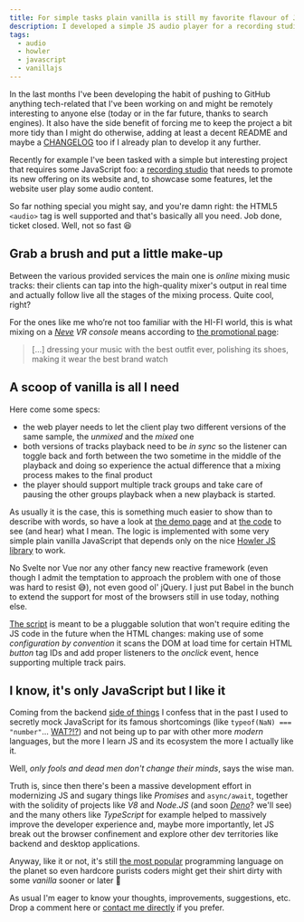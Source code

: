 ```yaml
---
title: For simple tasks plain vanilla is still my favorite flavour of JavaScript
description: I developed a simple JS audio player for a recording studio website and put it on GitHub. In this article I share my thoughts and findings.
tags:
  - audio
  - howler
  - javascript
  - vanillajs
---
```


In the last months I've been developing the habit of pushing to GitHub anything tech-related that I've been working on and might be remotely interesting to anyone else (today or in the far future, thanks to search engines). It also have the side benefit of forcing me to keep the project a bit more tidy than I might do otherwise, adding at least a decent README and maybe a [CHANGELOG][keep-a-changelog] too if I already plan to develop it any further.

Recently for example I've been tasked with a simple but interesting project that requires some JavaScript foo: a [recording studio][studiocompresso] that needs to promote its new offering on its website and, to showcase some features, let the website user play some audio content.

So far nothing special you might say, and you're damn right: the HTML5 `<audio>` tag is well supported and that's basically all you need. Job done, ticket closed. Well, not so fast 😆

## Grab a brush and put a little make-up

Between the various provided services the main one is *online* mixing music tracks: their clients can tap into the high-quality mixer's output in real time and actually follow live all the stages of the mixing process. Quite cool, right?

For the ones like me who’re not too familiar with the HI-FI world, this is what mixing on a *[Neve][neve] VR console* means according to [the promotional page][studiocompresso-mixpage]:

> [...] dressing your music with the best outfit ever, polishing its shoes, making it wear the best brand watch

## A scoop of vanilla is all I need

Here come some specs:

- the web player needs to let the client play two different versions of the same sample, the *unmixed* and the *mixed* one
- both versions of tracks playback need to be *in sync* so the listener can toggle back and forth between the two sometime in the middle of the playback and doing so experience the actual difference that a mixing process makes to the final product
- the player should support multiple track groups and take care of pausing the other groups playback when a new playback is started.

As usually it is the case, this is something much easier to show than to describe with words, so have a look at [the demo page][demo] and at [the code][repo] to see (and hear) what I mean. The logic is implemented with some very simple plain vanilla JavaScript that depends only on the nice [Howler JS library][howler] to work.

No Svelte nor Vue nor any other fancy new reactive framework (even though I admit the temptation to approach the problem with one of those was hard to resist 😅), not even good ol' jQuery. I just put Babel in the bunch to extend the support for most of the browsers still in use today, nothing else.

[The script][code] is meant to be a pluggable solution that won't require editing the JS code in the future when the HTML changes: making use of some *configuration by convention* it scans the DOM at load time for certain HTML *button* tag IDs and add proper listeners to the *onclick* event, hence supporting multiple track pairs.

## I know, it's only JavaScript but I like it

Coming from the backend [side of things][blog-1] I confess that in the past I used to secretly mock JavaScript for its famous shortcomings (like `typeof(NaN) === "number"`... [WAT?!?][wat]) and not being up to par with other more *modern* languages, but the more I learn JS and its ecosystem the more I actually like it.

Well, *only fools and dead men don't change their minds*, says the wise man.

Truth is, since then there's been a massive development effort in modernizing JS and sugary things like *Promises* and `async/await`, together with the solidity of projects like *V8* and *Node.JS* (and soon [*Deno*][deno]? we'll see) and the many others like *TypeScript* for example helped to massively improve the developer experience and, maybe more importantly, let JS break out the browser confinement and explore other dev territories like backend and desktop applications.

Anyway, like it or not, it's still [the most popular][most-popular] programming language on the planet so even hardcore purists coders might get their shirt dirty with some *vanilla* sooner or later 🍨

As usual I'm eager to know your thoughts, improvements, suggestions, etc. Drop a comment here or [contact me directly][contact] if you prefer.

[blog-1]: <https://a.l3x.in/2020/01/29/my-quest-for-identity-in-software-engineering.html>
[code]: <https://github.com/shaftoe/js-mixed-audio-player/blob/0.1.0/src/player.js>
[contact]: <https://a.l3x.in/contact>
[demo]: <https://shaftoe.github.io/js-mixed-audio-player/>
[deno]: <https://breadth.substack.com/p/what-the-hell-is-a-deno>
[howler]: <https://howlerjs.com/>
[keep-a-changelog]: <https://keepachangelog.com/en/1.0.0/>
[most-popular]: <https://insights.stackoverflow.com/survey/2020#most-popular-technologies>
[neve]: <https://en.wikipedia.org/wiki/Neve_Electronics>
[repo]: <https://github.com/shaftoe/js-mixed-audio-player>
[studiocompresso-mixpage]: <https://www.studiocompresso.com/en/online-mixing/>
[studiocompresso]: <https://www.studiocompresso.com/en/>
[wat]: <https://www.destroyallsoftware.com/talks/wat>
